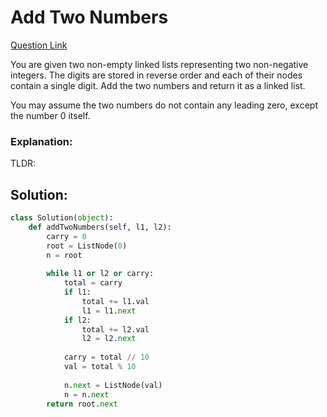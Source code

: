 # Add Two Numbers  

[Question Link](https://leetcode.com/problems/add-two-numbers/)  

You are given two non-empty linked lists representing two non-negative integers. The digits are stored in reverse order and each of their nodes contain a single digit. Add the two numbers and return it as a linked list.  

You may assume the two numbers do not contain any leading zero, except the number 0 itself.  

### Explanation:
TLDR: 

## Solution:
```Python
class Solution(object):
    def addTwoNumbers(self, l1, l2):
        carry = 0
        root = ListNode(0)
        n = root
        
        while l1 or l2 or carry:
            total = carry
            if l1:
                total += l1.val
                l1 = l1.next
            if l2:
                total += l2.val
                l2 = l2.next
            
            carry = total // 10
            val = total % 10
            
            n.next = ListNode(val)
            n = n.next
        return root.next
```
